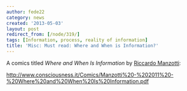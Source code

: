 ```yaml
---
author: fede22
category: news
created: '2013-05-03'
layout: post
redirect_from: [/node/319/]
tags: [Information, process, reality of information]
title: 'Misc: Must read: Where and When is Information?'
---
```

A comics titled _Where and When Is Information_ by [Riccardo
Manzotti](http://www.consciousness.it/):

http://www.consciousness.it/Comics/Manzotti%20-%202011%20-%20Where%20and%20When%20Is%20Information.pdf

